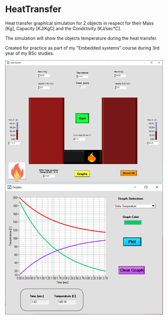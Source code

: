 # HeatTransfer

Heat transfer graphical simulation for 2 objects in respect for their Mass [Kg], Capacity [KJ/KgC] and the Condctivity [KJ/sec*C].

The simulation will show the objects temperature during the heat transfer.

Created for practice as part of my "Embedded systems" course during 3rd year of my BSc studies.

![Screenshot](heatran.png)
![Screenshot](graph.png)
